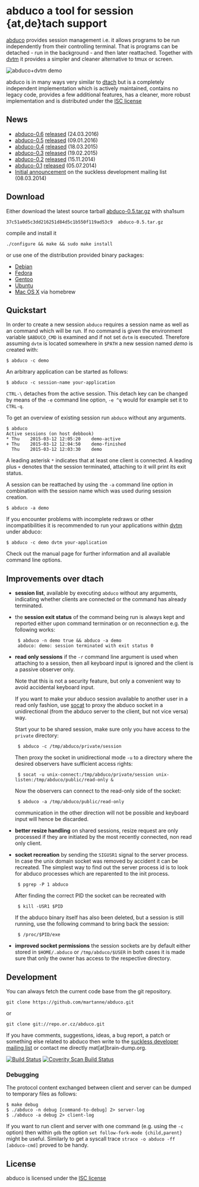 # abduco a tool for session {at,de}tach support

[abduco](http://www.brain-dump.org/projects/abduco) provides
session management i.e. it allows programs to be run independently
from their controlling terminal. That is programs can be detached -
run in the background - and then later reattached. Together with
[dvtm](http://www.brain-dump.org/projects/dvtm) it provides a
simpler and cleaner alternative to tmux or screen.

![abduco+dvtm demo](https://raw.githubusercontent.com/martanne/abduco/gh-pages/screencast.gif)

abduco is in many ways very similar to [dtach]("http://dtach.sf.net)
but is a completely independent implementation which is actively maintained,
contains no legacy code, provides a few additional features, has a
cleaner, more robust implementation and is distributed under the
[ISC license](https://raw.githubusercontent.com/martanne/abduco/master/LICENSE)

## News

 * [abduco-0.6](http://www.brain-dump.org/projects/abduco/abduco-0.6.tar.gz)
   [released](http://lists.suckless.org/dev/1603/28589.html) (24.03.2016)
 * [abduco-0.5](http://www.brain-dump.org/projects/abduco/abduco-0.5.tar.gz)
   [released](http://lists.suckless.org/dev/1601/28094.html) (09.01.2016)
 * [abduco-0.4](http://www.brain-dump.org/projects/abduco/abduco-0.4.tar.gz)
   [released](http://lists.suckless.org/dev/1503/26027.html) (18.03.2015)
 * [abduco-0.3](http://www.brain-dump.org/projects/abduco/abduco-0.3.tar.gz)
   [released](http://lists.suckless.org/dev/1502/25557.html) (19.02.2015)
 * [abduco-0.2](http://www.brain-dump.org/projects/abduco/abduco-0.2.tar.gz)
   [released](http://lists.suckless.org/dev/1411/24447.html) (15.11.2014)
 * [abduco-0.1](http://www.brain-dump.org/projects/abduco/abduco-0.1.tar.gz)
   [released](http://lists.suckless.org/dev/1407/22703.html) (05.07.2014)
 * [Initial announcement](http://lists.suckless.org/dev/1403/20372.html)
   on the suckless development mailing list (08.03.2014)

## Download

Either download the latest source tarball
[abduco-0.5.tar.gz](http://www.brain-dump.org/projects/abduco/abduco-0.5.tar.gz)
with sha1sum

    37c51a0d5c3dd216251d84d5c1b550f119ad53c9  abduco-0.5.tar.gz

compile and install it

    ./configure && make && sudo make install

or use one of the distribution provided binary packages:

 * [Debian](https://packages.debian.org/search?keywords=abduco)
 * [Fedora](https://admin.fedoraproject.org/pkgdb/package/abduco/)
 * [Gentoo](http://packages.gentoo.org/package/app-misc/abduco/)
 * [Ubuntu](http://packages.ubuntu.com/search?keywords=abduco)
 * [Mac OS X](http://www.braumeister.org/formula/abduco) via homebrew

## Quickstart

In order to create a new session `abduco` requires a session name
as well as an command which will be run. If no command is given
the environment variable `$ABDUCO_CMD` is examined and if not set
`dvtm` is executed. Therefore assuming `dvtm` is located somewhere
in `$PATH` a new session named *demo* is created with:

    $ abduco -c demo

An arbitrary application can be started as follows:

    $ abduco -c session-name your-application

`CTRL-\` detaches from the active session. This detach key can be
changed by means of the `-e` command line option, `-e ^q` would
for example set it to `CTRL-q`.

To get an overview of existing session run `abduco` without any
arguments.

    $ abduco
    Active sessions (on host debbook)
    * Thu    2015-03-12 12:05:20    demo-active
    + Thu    2015-03-12 12:04:50    demo-finished
      Thu    2015-03-12 12:03:30    demo

A leading asterisk `*` indicates that at least one client is
connected. A leading plus `+` denotes that the session terminated,
attaching to it will print its exit status.

A session can be reattached by using the `-a` command line option
in combination with the session name which was used during session
creation.

    $ abduco -a demo

If you encounter problems with incomplete redraws or other
incompatibilities it is recommended to run your applications
within [dvtm](https://github.com/martanne/dvtm) under abduco:

    $ abduco -c demo dvtm your-application

Check out the manual page for further information and all available
command line options.

## Improvements over dtach

 * **session list**, available by executing `abduco` without any arguments,
   indicating whether clients are connected or the command has already
   terminated.

 * the **session exit status** of the command being run is always kept and
   reported either upon command termination or on reconnection
   e.g. the following works:

        $ abduco -n demo true && abduco -a demo
        abduco: demo: session terminated with exit status 0

 * **read only sessions** if the `-r` command line argument is used when
   attaching to a session, then all keyboard input is ignored and the
   client is a passive observer only.

   Note that this is not a security feature, but only a convenient way to
   avoid accidental keyboard input.

   If you want to make your abduco session available to another user
   in a read only fashion, use [socat](http://www.dest-unreach.org/socat/)
   to proxy the abduco socket in a unidirectional (from the abduco server
   to the client, but not vice versa) way.

   Start your to be shared session, make sure only you have access to
   the `private` directory:

        $ abduco -c /tmp/abduco/private/session

   Then proxy the socket in unidirectional mode `-u` to a directory
   where the desired observers have sufficient access rights:

        $ socat -u unix-connect:/tmp/abduco/private/session unix-listen:/tmp/abduco/public/read-only &

   Now the observers can connect to the read-only side of the socket:

        $ abduco -a /tmp/abduco/public/read-only

   communication in the other direction will not be possible and keyboard
   input will hence be discarded.

 * **better resize handling** on shared sessions, resize request are only
   processed if they are initiated by the most recently connected, non
   read only client.

 * **socket recreation** by sending the `SIGUSR1` signal to the server
   process. In case the unix domain socket was removed by accident it
   can be recreated. The simplest way to find out the server process
   id is to look for abduco processes which are reparented to the init
   process.

        $ pgrep -P 1 abduco

   After finding the correct PID the socket can be recreated with

        $ kill -USR1 $PID

   If the abduco binary itself has also been deleted, but a session is
   still running, use the following command to bring back the session:

        $ /proc/$PID/exe

 * **improved socket permissions** the session sockets are by default either
   stored in `$HOME/.abduco` or `/tmp/abduco/$USER` in both cases it is
   made sure that only the owner has access to the respective directory.

## Development

You can always fetch the current code base from the git repository.

    git clone https://github.com/martanne/abduco.git

or

    git clone git://repo.or.cz/abduco.git

If you have comments, suggestions, ideas, a bug report, a patch or something
else related to abduco then write to the
[suckless developer mailing list](http://suckless.org/community)
or contact me directly mat[at]brain-dump.org.

[![Build Status](https://travis-ci.org/martanne/abduco.svg?branch=master)](https://travis-ci.org/martanne/abduco)
[![Coverity Scan Build Status](https://scan.coverity.com/projects/4285/badge.svg)](https://scan.coverity.com/projects/4285)

### Debugging

The protocol content exchanged between client and server can be dumped
to temporary files as follows:

    $ make debug
    $ ./abduco -n debug [command-to-debug] 2> server-log
    $ ./abduco -a debug 2> client-log

If you want to run client and server with one command (e.g. using the `-c`
option) then within `gdb` the option `set follow-fork-mode {child,parent}`
might be useful. Similarly to get a syscall trace `strace -o abduco -ff [abduco-cmd]`
proved to be handy.

## License

abduco is licensed under the [ISC license](https://raw.githubusercontent.com/martanne/abduco/master/LICENSE)
